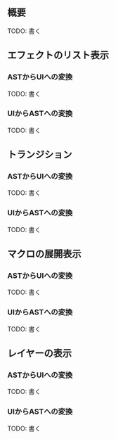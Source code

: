 ## 概要
TODO: 書く

## エフェクトのリスト表示
### ASTからUIへの変換
TODO: 書く

### UIからASTへの変換
TODO: 書く

## トランジション
### ASTからUIへの変換
TODO: 書く

### UIからASTへの変換
TODO: 書く

## マクロの展開表示
### ASTからUIへの変換
TODO: 書く

### UIからASTへの変換
TODO: 書く

## レイヤーの表示
### ASTからUIへの変換
TODO: 書く

### UIからASTへの変換
TODO: 書く
